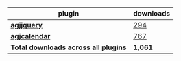 plugin|downloads
------|----------
[**agjjquery**](https://www.npmjs.com/package/agjjquery)|[294](https://www.npmjs.com/package/agjjquery)
[**agjcalendar**](https://www.npmjs.com/package/agjcalendar)|[767](https://www.npmjs.com/package/agjcalendar)
**Total downloads across all plugins**|**1,061**
